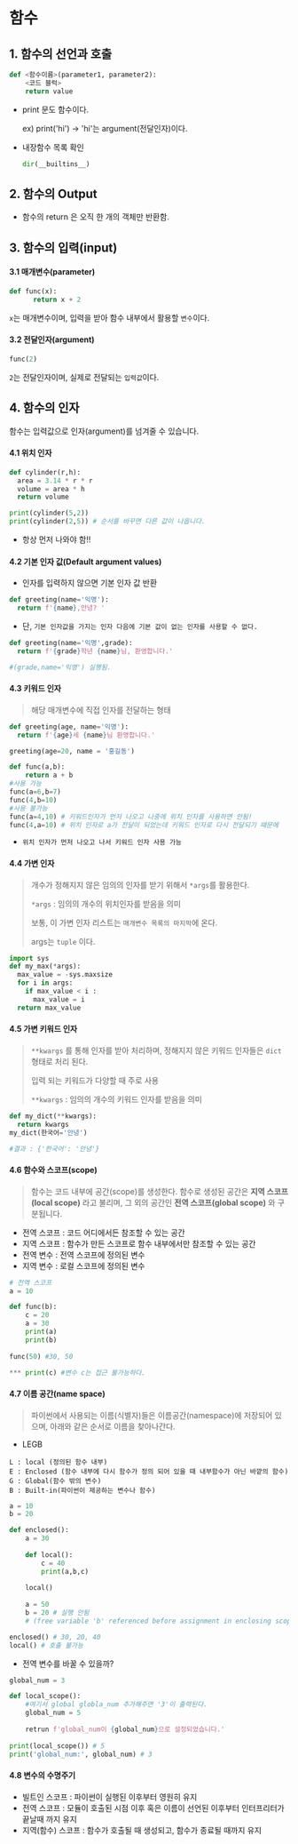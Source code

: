 # 함수

## 1. 함수의 선언과 호출

```python
def <함수이름>(parameter1, parameter2):
    <코드 블럭>
    return value
```

* print 문도 함수이다.

  ex) print('hi') -> 'hi'는 argument(전달인자)이다.

* 내장함수 목록 확인

  ```python
  dir(__builtins__)
  ```

  

## 2. 함수의 Output

* 함수의 return 은 오직 한 개의 객체만 반환함. 



## 3. 함수의 입력(input)

#### 3.1 매개변수(parameter)

```python
def func(x):
      return x + 2
```

`x`는 매개변수이며,  입력을 받아 함수 내부에서 활용할 `변수`이다.



#### 3.2 전달인자(argument)

```python
func(2)
```

`2`는 전달인자이며, 실제로 전달되는 `입력값`이다.



## 4. 함수의 인자

함수는 입력값으로 인자(argument)를 넘겨줄 수 있습니다.

#### 4.1 위치 인자

```python
def cylinder(r,h):
  area = 3.14 * r * r
  volume = area * h 
  return volume

print(cylinder(5,2))
print(cylinder(2,5)) # 순서를 바꾸면 다른 값이 나옵니다.
```

* 항상 먼저 나와야 함!!

#### 4.2  기본 인자 값(Default argument values)

* 인자를 입력하지 않으면 기본 인자 값 반환

```python
def greeting(name='익명'):
  return f'{name},안녕? '
```

* 단, `기본 인자값을 가지는 인자 다음에 기본 값이 없는 인자를 사용할 수 없다.`

```python
def greeting(name='익명',grade):
  return f'{grade}학년 {name}님, 환영합니다.'

#(grade,name='익명') 실행됨.
```



#### 4.3 키워드 인자

> 해당 매개변수에 직접 인자를 전달하는 형태

```python
def greeting(age, name='익명'):
  return f'{age}세 {name}님 환영합니다.'

greeting(age=20, name = '홍길동')
```

```python
def func(a,b):
    return a + b
#사용 가능
func(a=6,b=7) 
func(4,b=10)
#사용 불가능
func(a=4,10) # 키워드인자가 먼저 나오고 나중에 위치 인자를 사용하면 안됨!
func(4,a=10) # 위치 인자로 a가 전달이 되었는데 키워드 인자로 다시 전달되기 때문에
```

* `위치 인자가 먼저 나오고 나서 키워드 인자 사용 가능`

  

#### 4.4 가변 인자

> 개수가 정해지지 않은 임의의 인자를 받기 위해서 `*args`를 활용한다.
>
> `*args` : 임의의 개수의 위치인자를 받음을 의미
>
> 보통, 이 가변 인자 리스트는 `매개변수 목록의 마지막`에 온다.
>
> args는 `tuple` 이다.

```python
import sys
def my_max(*args):
  max_value = -sys.maxsize
  for i in args:
    if max_value < i :
      max_value = i
  return max_value
```



#### 4.5 가변 키워드 인자

> `**kwargs` 를 통해 인자를 받아 처리하며, 정해지지 않은 키워드 인자들은 `dict` 형태로 처리 된다.
>
> 입력 되는 키워드가 다양할 때 주로 사용
>
> `**kwargs` : 임의의 개수의 키워드 인자를 받음을 의미

```python
def my_dict(**kwargs):
  return kwargs
my_dict(한국어='안녕')

#결과 : {'한국어': '안녕'}
```



#### 4.6 함수와 스코프(scope)

> 함수는 코드 내부에 공간(scope)를 생성한다. 함수로 생성된 공간은 **지역 스코프(local scope)** 라고 불리며, 그 외의 공간인 **전역 스코프(global scope)** 와 구분됩니다. 

* 전역 스코프 : 코드 어디에서든 참조할 수 있는 공간
* 지역 스코프 : 함수가 만든 스코프로 함수 내부에서만 참조할 수 있는 공간
* 전역 변수 : 전역 스코프에 정의된 변수
* 지역 변수 : 로컬 스코프에 정의된 변수

```python
# 전역 스코프
a = 10

def func(b):
    c = 20
    a = 30
    print(a)
    print(b)
    
func(50) #30, 50

*** print(c) #변수 c는 접근 불가능하다. 
```



#### 4.7 이름 공간(name space)

> 파이썬에서 사용되는 이름(식별자)들은 이름공간(namespace)에 저장되어 있으며, 아래와 같은 순서로 이름을 찾아나간다. 

* LEGB

```text
L : local (정의된 함수 내부)
E : Enclosed (함수 내부에 다시 함수가 정의 되어 있을 때 내부함수가 아닌 바깥의 함수)
G : Global(함수 밖의 변수)
B : Built-in(파이썬이 제공하는 변수나 함수)
```

```python
a = 10
b = 20

def enclosed():
    a = 30
    
    def local():
        c = 40
        print(a,b,c)
        
    local()
    
    a = 50
    b = 20 # 실행 안됨
    # (free variable 'b' referenced before assignment in enclosing scope)
```

```python
enclosed() # 30, 20, 40
local() # 호출 불가능
```

* 전역 변수를 바꿀 수 있을까?

```python
global_num = 3

def local_scope():
    #여기서 global globla_num 추가해주면 '3'이 출력된다. 
    global_num = 5 
    
    retrun f'global_num이 {global_num}으로 설정되었습니다.'
    
print(local_scope()) # 5
print('global_num:', global_num) # 3
```



#### 4.8 변수의 수명주기

* 빌트인 스코프 : 파이썬이 실행된 이후부터 영원히 유지
* 전역 스코프 : 모듈이 호출된 시점 이후 혹은 이름이 선언된 이후부터 인터프리터가 끝날때 까지 유지
* 지역(함수) 스코프 : 함수가 호출될 때 생성되고, 함수가 종료될 때까지 유지



